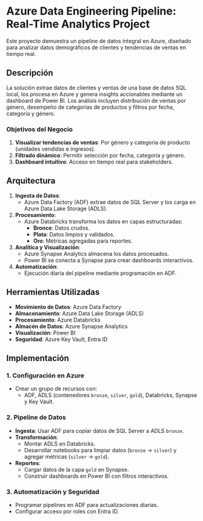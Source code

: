 # Azure Data Engineering Pipeline: Real-Time Analytics Project  
Este proyecto demuestra un pipeline de datos integral en Azure, diseñado para analizar datos demográficos de clientes y tendencias de ventas en tiempo real.

## Descripción  
La solución extrae datos de clientes y ventas de una base de datos SQL local, los procesa en Azure y genera insights accionables mediante un dashboard de Power BI. Los análisis incluyen distribución de ventas por género, desempeño de categorías de productos y filtros por fecha, categoría y género.

### Objetivos del Negocio  
1. **Visualizar tendencias de ventas**: Por género y categoría de producto (unidades vendidas e ingresos).  
2. **Filtrado dinámico**: Permitir selección por fecha, categoría y género.  
3. **Dashboard intuitivo**: Acceso en tiempo real para stakeholders.  

## Arquitectura  
1. **Ingesta de Datos**:  
   - Azure Data Factory (ADF) extrae datos de SQL Server y los carga en Azure Data Lake Storage (ADLS).  
2. **Procesamiento**:  
   - Azure Databricks transforma los datos en capas estructuradas:  
     - **Bronce**: Datos crudos.  
     - **Plata**: Datos limpios y validados.  
     - **Oro**: Métricas agregadas para reportes.  
3. **Analítica y Visualización**:  
   - Azure Synapse Analytics almacena los datos procesados.  
   - Power BI se conecta a Synapse para crear dashboards interactivos.  
4. **Automatización**:  
   - Ejecución diaria del pipeline mediante programación en ADF.  

## Herramientas Utilizadas  
- **Movimiento de Datos**: Azure Data Factory  
- **Almacenamiento**: Azure Data Lake Storage (ADLS)  
- **Procesamiento**: Azure Databricks  
- **Almacén de Datos**: Azure Synapse Analytics  
- **Visualización**: Power BI  
- **Seguridad**: Azure Key Vault, Entra ID  

## Implementación  

### 1. Configuración en Azure  
- Crear un grupo de recursos con:  
  - ADF, ADLS (contenedores `bronze`, `silver`, `gold`), Databricks, Synapse y Key Vault.  

### 2. Pipeline de Datos  
- **Ingesta**: Usar ADF para copiar datos de SQL Server a ADLS `bronze`.  
- **Transformación**:  
  - Montar ADLS en Databricks.  
  - Desarrollar notebooks para limpiar datos (`bronze` → `silver`) y agregar métricas (`silver` → `gold`).  
- **Reportes**:  
  - Cargar datos de la capa `gold` en Synapse.  
  - Construir dashboards en Power BI con filtros interactivos.  

### 3. Automatización y Seguridad  
- Programar pipelines en ADF para actualizaciones diarias.  
- Configurar acceso por roles con Entra ID.  
